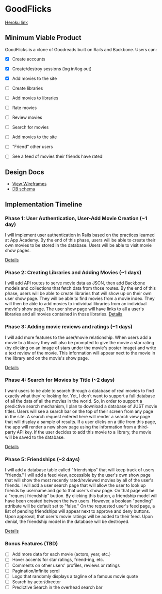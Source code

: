 # GoodFlicks

[Heroku link][heroku]

[heroku]: http://goodflicks.herokuapp.com

## Minimum Viable Product
GoodFlicks is a clone of Goodreads built on Rails and Backbone. Users can:

<!-- This is a Markdown checklist. Use it to keep track of your progress! -->

- [X] Create accounts
- [X] Create/destroy sessions (log in/log out)
- [X] Add movies to the site
- [ ] Create libraries
- [ ] Add movies to libraries
- [ ] Rate movies
- [ ] Review movies
- [ ] Search for movies
- [ ] Add movies to the site
- [ ] "Friend" other users
- [ ] See a feed of movies their friends have rated


## Design Docs
* [View Wireframes][views]
* [DB schema][schema]

[views]: ./docs/views.md
[schema]: ./docs/schema.md

## Implementation Timeline

### Phase 1: User Authentication, User-Add Movie Creation (~1 day)
I will implement user authentication in Rails based on the practices learned at
App Academy. By the end of this phase, users will be able to create their own
movies to be stored in the database. Users will be able to visit movie show
pages.

[Details][phase-one]

### Phase 2: Creating Libraries and Adding Movies (~1 days)
I will add API routes to serve movie data as JSON, then add Backbone models and collections that fetch data from those routes. By the end of this phase, users will be able to create libraries that will show up on their own user show page. They will be able to find movies from a movie index. They will then be able to add movies to individual libraries from an individual movie's show page. The user show page will have links to all a user's libraries and all movies contained in those libraries.
[Details][phase-two]

### Phase 3: Adding movie reviews and ratings (~1 days)
I will add more features to the user/movie relationship. When users add a movie to a library they will also be prompted to give the movie a star rating (by clicking on an image of stars under the movie's poster image) and write a text review of the movie. This information will appear next to the movie in the library and on the movie's show page.

[Details][phase-three]

### Phase 4: Search for Movies by Title (~2 days)
I want users to be able to search through a database of real movies to find exactly what they're looking for. Yet, I don't want to support a full database of all the data of all the movies in the world. So, in order to support a predictive search mechanism, I plan to download a database of JUST movie titles. Users will see a search bar on the top of their screen from any page in the site. A search request entered here will render a search view page that will display a sample of results. If a user clicks on a title from this page, the app will render a new show page using the information from a third-party API key. If the user decides to add this movie to a library, the movie will be saved to the database.

[Details][phase-four]

### Phase 5: Friendships (~2 days)
I will add a database table called "friendships" that will keep track of users "friends." I will add a feed view, accessible by the user's own show page that will show the most recently rated/reviewed movies by all of the user's friends. I will add a user search page that will allow the user to look up friends by username and go to that user's show page. On that page will be a "request friendship" button. By clicking this button, a friendship model will have been created between the two users. However, a boolean "pending" attribute will be default set to "false." On the requested user's feed page, a list of pending friendships will appear next to approve and deny buttons. Upon approval, that user's movie ratings will be added to their feed. Upon denial, the friendship model in the database will be destroyed.

[Details][phase-five]

### Bonus Features (TBD)
- [ ] Add more data for each movie (actors, year, etc.)
- [ ] Hover accents for star ratings, friend-ing, etc.
- [ ] Comments on other users' profiles, reviews or ratings
- [ ] Pagination/infinite scroll
- [ ] Logo that randomly displays a tagline of a famous movie quote
- [ ] Search by actor/director
- [ ] Predictive Search in the overhead search bar

[phase-one]: ./docs/phases/phase1.md
[phase-two]: ./docs/phases/phase2.md
[phase-three]: ./docs/phases/phase3.md
[phase-four]: ./docs/phases/phase4.md
[phase-five]: ./docs/phases/phase5.md

